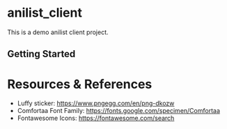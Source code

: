 # anilist_client

This is a demo anilist client project.

## Getting Started



# Resources & References

- Luffy sticker: https://www.pngegg.com/en/png-dkozw
- Comfortaa Font Family: https://fonts.google.com/specimen/Comfortaa
- Fontawesome Icons: https://fontawesome.com/search